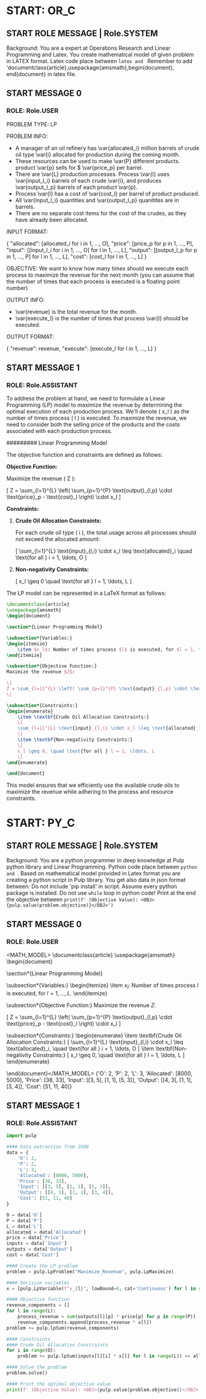 # START: OR_C 
## START ROLE MESSAGE | Role.SYSTEM 
Background: You are a expert at Operations Research and Linear Programming and Latex. You create mathematical model of given problem in LATEX format. Latex code place between ```latex and ``` Remember to add 'documentclass{article},usepackage{amsmath},begin{document}, end{document} in latex file. 
## START MESSAGE 0 
### ROLE: Role.USER
<DESCRIPTION>
PROBLEM TYPE: LP

PROBLEM INFO: 

- A manager of an oil refinery has \var{allocated_i} million barrels of crude oil type \var{i} allocated for production during the coming month. 
- These resources can be used to make \var{P} different products. product \var{p} sells for $ \var{price_p} per barrel.
- There are \var{L} production processes. Process \var{l} uses \var{input_l_i} barrels of each crude \var{i}, and produces \var{output_l_p} barrels of each product \var{p}. 
- Process \var{l} has a cost of \var{cost_l} per barrel of product produced.
- All \var{input_l_i} quantities and \var{output_l_p} quanitites are in barrels. 
- There are no separate cost items for the cost of the crudes, as they have already been allocated.

INPUT FORMAT: 

{
    "allocated": [allocated_i for i in 1, ..., O],
    "price": [price_p for p in 1, ..., P],
    "input": [[input_l_i for i in 1, ..., O] for l in 1, ..., L],
    "output": [[output_l_p for p in 1, ..., P] for l in 1, ..., L],
    "cost": [cost_l for l in 1, ..., L]
}

OBJECTIVE: We want to know how many times should we execute each process to maximize the revenue for the next month (you can assume that the number of times that each process is executed is a floating point number)

OUTPUT INFO:

- \var{revenue} is the total revenue for the month.
- \var{execute_l} is the number of times that process \var{l} should be executed.

OUTPUT FORMAT:

{
    "revenue": revenue,
    "execute": [execute_l for l in 1, ..., L]
}

</DESCRIPTION>


## START MESSAGE 1 
### ROLE: Role.ASSISTANT
To address the problem at hand, we need to formulate a Linear Programming (LP) model to maximize the revenue by determining the optimal execution of each production process. We'll denote \( x_l \) as the number of times process \( l \) is executed. To maximize the revenue, we need to consider both the selling price of the products and the costs associated with each production process.

######### Linear Programming Model

The objective function and constraints are defined as follows:

**Objective Function:**

Maximize the revenue \( Z \):

\[
Z = \sum_{l=1}^{L} \left( \sum_{p=1}^{P} \text{output}_{l,p} \cdot \text{price}_p - \text{cost}_l \right) \cdot x_l
\]

**Constraints:**

1. **Crude Oil Allocation Constraints:**

   For each crude oil type \( i \), the total usage across all processes should not exceed the allocated amount:

   \[
   \sum_{l=1}^{L} \text{input}_{l,i} \cdot x_l \leq \text{allocated}_i \quad \text{for all } i = 1, \ldots, O
   \]

2. **Non-negativity Constraints:**

   \[
   x_l \geq 0 \quad \text{for all } l = 1, \ldots, L
   \]

The LP model can be represented in a LaTeX format as follows:

```latex
\documentclass{article}
\usepackage{amsmath}
\begin{document}

\section*{Linear Programming Model}

\subsection*{Variables:}
\begin{itemize}
    \item $x_l$: Number of times process $l$ is executed, for $l = 1, \ldots, L$.
\end{itemize}

\subsection*{Objective Function:}
Maximize the revenue $Z$:

\[
Z = \sum_{l=1}^{L} \left( \sum_{p=1}^{P} \text{output}_{l,p} \cdot \text{price}_p - \text{cost}_l \right) \cdot x_l
\]

\subsection*{Constraints:}
\begin{enumerate}
    \item \textbf{Crude Oil Allocation Constraints:}
    \[
    \sum_{l=1}^{L} \text{input}_{l,i} \cdot x_l \leq \text{allocated}_i, \quad \text{for all } i = 1, \ldots, O
    \]
    \item \textbf{Non-negativity Constraints:}
    \[
    x_l \geq 0, \quad \text{for all } l = 1, \ldots, L
    \]
\end{enumerate}

\end{document}
```

This model ensures that we efficiently use the available crude oils to maximize the revenue while adhering to the process and resource constraints.

# START: PY_C 
## START ROLE MESSAGE | Role.SYSTEM 
Background: You are a python programmer in deep knowledge at Pulp python library and Linear Programming. Python code place between ```python and ```. Based on mathematical model provided in Latex format you are creating a python script in Pulp library. You get also data in json format between: <DATA></DATA> Do not include 'pip install' in script. Assume every python package is installed. Do not use `while` loop in python code! Print at the end the objective between <OBJ></OBJ> `print(f' (Objective Value): <OBJ>{pulp.value(problem.objective)}</OBJ>')` 
## START MESSAGE 0 
### ROLE: Role.USER
<MATH_MODEL>
\documentclass{article}
\usepackage{amsmath}
\begin{document}

\section*{Linear Programming Model}

\subsection*{Variables:}
\begin{itemize}
    \item $x_l$: Number of times process $l$ is executed, for $l = 1, \ldots, L$.
\end{itemize}

\subsection*{Objective Function:}
Maximize the revenue $Z$:

\[
Z = \sum_{l=1}^{L} \left( \sum_{p=1}^{P} \text{output}_{l,p} \cdot \text{price}_p - \text{cost}_l \right) \cdot x_l
\]

\subsection*{Constraints:}
\begin{enumerate}
    \item \textbf{Crude Oil Allocation Constraints:}
    \[
    \sum_{l=1}^{L} \text{input}_{l,i} \cdot x_l \leq \text{allocated}_i, \quad \text{for all } i = 1, \ldots, O
    \]
    \item \textbf{Non-negativity Constraints:}
    \[
    x_l \geq 0, \quad \text{for all } l = 1, \ldots, L
    \]
\end{enumerate}

\end{document}</MATH_MODEL>
<DATA>
{'O': 2, 'P': 2, 'L': 3, 'Allocated': [8000, 5000], 'Price': [38, 33], 'Input': [[3, 5], [1, 1], [5, 3]], 'Output': [[4, 3], [1, 1], [3, 4]], 'Cost': [51, 11, 40]}</DATA>


## START MESSAGE 1 
### ROLE: Role.ASSISTANT
```python
import pulp

#### Data extraction from JSON
data = {
    'O': 2, 
    'P': 2, 
    'L': 3, 
    'Allocated': [8000, 5000], 
    'Price': [38, 33], 
    'Input': [[3, 5], [1, 1], [5, 3]], 
    'Output': [[4, 3], [1, 1], [3, 4]], 
    'Cost': [51, 11, 40]
}

O = data['O']
P = data['P']
L = data['L']
allocated = data['Allocated']
price = data['Price']
inputs = data['Input']
outputs = data['Output']
cost = data['Cost']

#### Create the LP problem
problem = pulp.LpProblem("Maximize_Revenue", pulp.LpMaximize)

#### Decision variables
x = [pulp.LpVariable(f"x_{l}", lowBound=0, cat='Continuous') for l in range(L)]

#### Objective function
revenue_components = []
for l in range(L):
    process_revenue = sum(outputs[l][p] * price[p] for p in range(P)) - cost[l]
    revenue_components.append(process_revenue * x[l])
problem += pulp.lpSum(revenue_components)

#### Constraints
#### Crude Oil Allocation Constraints
for i in range(O):
    problem += pulp.lpSum(inputs[l][i] * x[l] for l in range(L)) <= allocated[i]

#### Solve the problem
problem.solve()

#### Print the optimal objective value
print(f' (Objective Value): <OBJ>{pulp.value(problem.objective)}</OBJ>')
```

